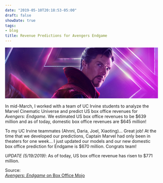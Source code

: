 ```yaml
---
date: "2019-05-10T20:18:53-05:00"
draft: false
showDate: true
tags:
- blog
title: Revenue Predictions for Avengers Endgame
---
```


![](https://raw.githubusercontent.com/JavOrraca/Home/gh-pages/assets/img/DoctorStrange.jpg)

In mid-March, I worked with a team of UC Irvine students to analyze the Marvel Cinematic Universe and predict US box office revenues for _Avengers: Endgame_. We estimated US box office revenues to be $639 million and as of today, domestic box office revenues are $645 million!

To my UC Irvine teammates (Ahnni, Daria, Joel, Xiaoting)... Great job! At the time that we developed our predictions, Captain Marvel had only been in theaters for one week... I just updated our models and our new domestic box office prediction for Endgame is $670 million. Congrats team!

_UPDATE (5/19/2019)_: As of today, US box office revenue has risen to $771 million.

Source:
<br/>[_Avengers: Endgame_ on Box Office Mojo](https://www.boxofficemojo.com/movies/?id=marvel2019.htm)